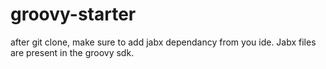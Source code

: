 # groovy-starter
after git clone, make sure to add jabx dependancy from you ide. Jabx files are present in the groovy sdk.

